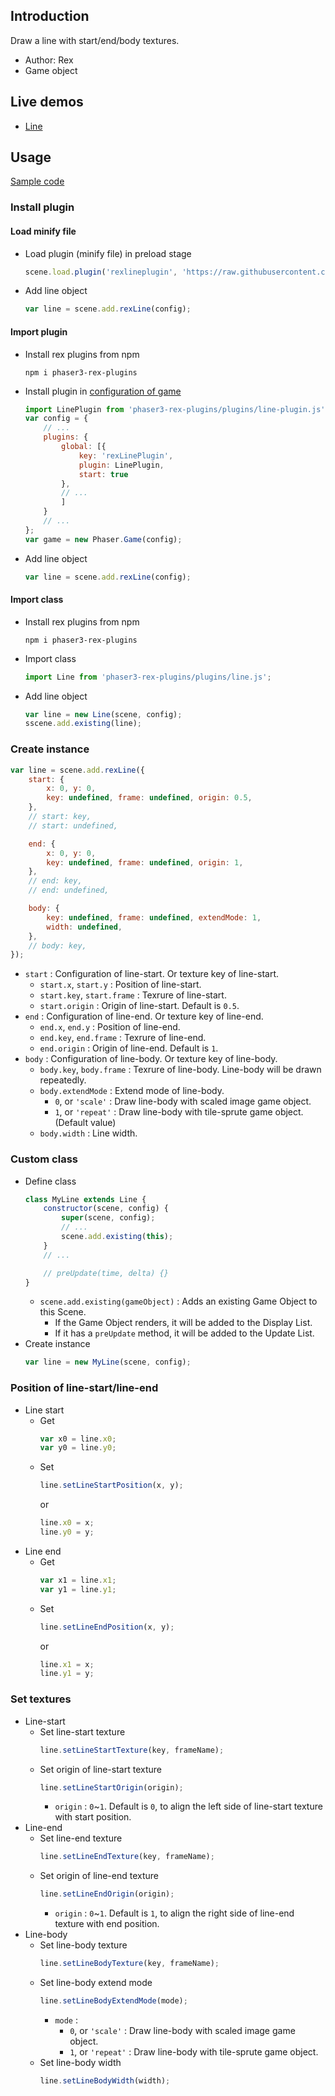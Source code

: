 ## Introduction

Draw a line with start/end/body textures.

- Author: Rex
- Game object

## Live demos

- [Line](https://codepen.io/rexrainbow/pen/PoYewoW)

## Usage

[Sample code](https://github.com/rexrainbow/phaser3-rex-notes/tree/master/examples/line)

### Install plugin

#### Load minify file

- Load plugin (minify file) in preload stage
    ```javascript
    scene.load.plugin('rexlineplugin', 'https://raw.githubusercontent.com/rexrainbow/phaser3-rex-notes/master/dist/rexlineplugin.min.js', true);
    ```
- Add line object
    ```javascript
    var line = scene.add.rexLine(config);
    ```

#### Import plugin

- Install rex plugins from npm
    ```
    npm i phaser3-rex-plugins
    ```
- Install plugin in [configuration of game](game.md#configuration)
    ```javascript
    import LinePlugin from 'phaser3-rex-plugins/plugins/line-plugin.js';
    var config = {
        // ...
        plugins: {
            global: [{
                key: 'rexLinePlugin',
                plugin: LinePlugin,
                start: true
            },
            // ...
            ]
        }
        // ...
    };
    var game = new Phaser.Game(config);
    ```
- Add line object
    ```javascript
    var line = scene.add.rexLine(config);
    ```

#### Import class

- Install rex plugins from npm
    ```
    npm i phaser3-rex-plugins
    ```
- Import class
    ```javascript
    import Line from 'phaser3-rex-plugins/plugins/line.js';
    ```
- Add line object
    ```javascript
    var line = new Line(scene, config);
    sscene.add.existing(line);
    ```

### Create instance

```javascript
var line = scene.add.rexLine({
    start: {
        x: 0, y: 0,
        key: undefined, frame: undefined, origin: 0.5,
    },
    // start: key,
    // start: undefined,

    end: {
        x: 0, y: 0,
        key: undefined, frame: undefined, origin: 1,
    },
    // end: key,
    // end: undefined,

    body: {
        key: undefined, frame: undefined, extendMode: 1,
        width: undefined,
    },
    // body: key,
});
```

- `start` : Configuration of line-start. Or texture key of line-start.
    - `start.x`, `start.y` : Position of line-start.
    - `start.key`, `start.frame` : Texrure of line-start.
    - `start.origin` : Origin of line-start. Default is `0.5`.
- `end` : Configuration of line-end. Or texture key of line-end.
    - `end.x`, `end.y` : Position of line-end.
    - `end.key`, `end.frame` : Texrure of line-end.
    - `end.origin` : Origin of line-end. Default is `1`.
- `body` : Configuration of line-body. Or texture key of line-body.
    - `body.key`, `body.frame` : Texrure of line-body. Line-body will be drawn repeatedly.
    - `body.extendMode` : Extend mode of line-body.
        - `0`, or `'scale'` : Draw line-body with scaled image game object.
        - `1`, or `'repeat'` : Draw line-body with tile-sprute game object. (Default value)
    - `body.width` : Line width.

### Custom class

- Define class
    ```javascript
    class MyLine extends Line {
        constructor(scene, config) {
            super(scene, config);
            // ...
            scene.add.existing(this);
        }
        // ...

        // preUpdate(time, delta) {}
    }
    ```
    - `scene.add.existing(gameObject)` : Adds an existing Game Object to this Scene.
        - If the Game Object renders, it will be added to the Display List.
        - If it has a `preUpdate` method, it will be added to the Update List.
- Create instance
    ```javascript
    var line = new MyLine(scene, config);
    ```

### Position of line-start/line-end

- Line start
    - Get
        ```javascript
        var x0 = line.x0;
        var y0 = line.y0;
        ```
    - Set
        ```javascript
        line.setLineStartPosition(x, y);
        ```
        or
        ```javascript
        line.x0 = x;
        line.y0 = y;
        ```
- Line end
    - Get
        ```javascript
        var x1 = line.x1;
        var y1 = line.y1;
        ```
    - Set
        ```javascript
        line.setLineEndPosition(x, y);
        ```
        or
        ```javascript
        line.x1 = x;
        line.y1 = y;
        ```

### Set textures

- Line-start
    - Set line-start texture
        ```javascript
        line.setLineStartTexture(key, frameName);
        ```
    - Set origin of line-start texture
        ```javascript
        line.setLineStartOrigin(origin);
        ```
        - `origin` : `0`~`1`. Default is `0`, to align the left side of line-start texture with start position.
- Line-end
    - Set line-end texture
        ```javascript
        line.setLineEndTexture(key, frameName);
        ```
    - Set origin of line-end texture
        ```javascript
        line.setLineEndOrigin(origin);
        ```
        - `origin` : `0`~`1`. Default is `1`, to align the right side of line-end texture with end position.
- Line-body
    - Set line-body texture
        ```javascript
        line.setLineBodyTexture(key, frameName);
        ```
    - Set line-body extend mode
        ```javascript
        line.setLineBodyExtendMode(mode);
        ```
        - `mode` : 
            - `0`, or `'scale'` : Draw line-body with scaled image game object.
            - `1`, or `'repeat'` : Draw line-body with tile-sprute game object.        
    - Set line-body width
        ```javascript
        line.setLineBodyWidth(width);
        ```